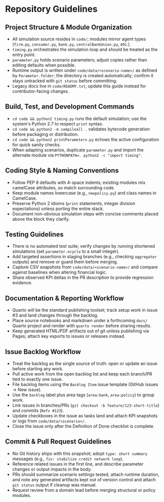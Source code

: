 # Repository Guidelines

## Project Structure & Module Organization
- All simulation source resides in `code/`; modules mirror agent types (`firm.py`, `consumer.py`, `bank.py`, `centralBankUnion.py`, etc.).
- `timing.py` orchestrates the simulation loop and should be treated as the entry point.
- `parameter.py` holds scenario parameters; adjust copies rather than editing defaults when possible.
- Runtime output is written under `code/data/<scenario-name>/` as defined by `Parameter.folder`; the directory is created automatically; confirm it stays untracked with `git status` before committing.
- Legacy docs live in `code/READMY.txt`; update this guide instead for contributor-facing changes.

## Build, Test, and Development Commands
- `cd code && python2 timing.py` runs the default simulation; use the system's Python 2.7 to respect `print` syntax.
- `cd code && python2 -m compileall .` validates bytecode generation before packaging or distribution.
- `cd code && python2 printParameters.py` echoes the active configuration for quick sanity checks.
- When adapting scenarios, duplicate `parameter.py` and import the alternate module via `PYTHONPATH=. python2 -c "import timing"`.

## Coding Style & Naming Conventions
- Follow PEP 8 defaults with 4-space indents; existing modules mix camelCase attributes, so match surrounding code.
- Keep module names lowercase (e.g., `newpolicy.py`) and class names in CamelCase.
- Preserve Python 2 idioms (`print` statements, integer division expectations) unless porting the entire stack.
- Document non-obvious simulation steps with concise comments placed above the block they clarify.

## Testing Guidelines
- There is no automated test suite; verify changes by running shortened simulations (set `parameter.ncycle` to a small integer).
- Add targeted assertions in staging branches (e.g., checking `aggregator` outputs) and remove or guard them before merging.
- Capture CSV snapshots from `code/data/<scenario-name>/` and compare against baselines when altering financial logic.
- Share observed KPI deltas in the PR description to provide regression evidence.

## Documentation & Reporting Workflow
- Quarto will be the standard publishing toolset; track setup work in issue #3 and land changes through the backlog.
- Place source notebooks and markdown under a forthcoming `docs/` Quarto project and render with `quarto render` before sharing results.
- Keep generated HTML/PDF artifacts out of git unless publishing via Pages; attach key exports to issues or releases instead.

## Issue Backlog Workflow
- Treat the backlog as the single source of truth: open or update an issue before starting any work.
- Pull active work from the open backlog list and keep each branch/PR tied to exactly one issue.
- File backlog items using the `Backlog Item` issue template (GitHub issues → New issue).
- Use the `backlog` label plus area tags (`area:bank`, `area:policy`) to group work.
- Link issues in branches/PRs (`git checkout -b feature/123-short-title`) and commits (`Refs #123`).
- Update checkboxes in the issue as tasks land and attach KPI snapshots or logs from `code/data/<scenario>/`.
- Close the issue only after the Definition of Done checklist is complete.

## Commit & Pull Request Guidelines
- No Git history ships with this snapshot; adopt `type: short summary` messages (e.g., `fix: stabilize credit network loop`).
- Reference related issues in the first line, and describe parameter changes or output impacts in the body.
- PRs should summarize scenario settings tested, attach runtime duration, and note any generated artifacts kept out of version control and attach `git status` output if cleanup was manual.
- Request review from a domain lead before merging structural or policy modules.
